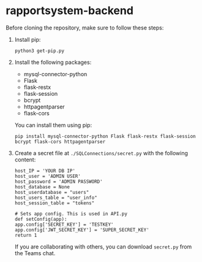 # rapportsystem-backend

Before cloning the repository, make sure to follow these steps:

1. Install pip:
    ```
    python3 get-pip.py
    ```

2. Install the following packages:
    - mysql-connector-python
    - Flask
    - flask-restx
    - flask-session
    - bcrypt
    - httpagentparser
    - flask-cors

    You can install them using pip:
    ```
    pip install mysql-connector-python Flask flask-restx flask-session bcrypt flask-cors httpagentparser
    ```

3. Create a secret file at `./SQLConnections/secret.py` with the following content:
    ```
    host_IP = 'YOUR DB IP'
    host_user = 'ADMIN USER'
    host_password = 'ADMIN PASSWORD'
    host_database = None
    host_userdatabase = "users"
    host_users_table = "user_info"
    host_session_table = "tokens"
    
    # Sets app config. This is used in API.py
    def setConfig(app):
    app.config['SECRET_KEY'] = 'TESTKEY'
    app.config['JWT_SECRET_KEY'] = 'SUPER_SECRET_KEY' 
    return 1

    ```

    If you are collaborating with others, you can download `secret.py` from the Teams chat.
